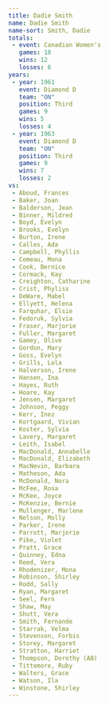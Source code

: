 ```yaml
---
title: Dadie Smith
name: Dadie Smith
name-sort: Smith, Dadie
totals:
 - event: Canadian Women's
   games: 18
   wins: 12
   losses: 6
years:
 - year: 1961
   event: Diamond D
   team: "ON"
   position: Third
   games: 9
   wins: 5
   losses: 4
 - year: 1963
   event: Diamond D
   team: "ON"
   position: Third
   games: 9
   wins: 7
   losses: 2
vs:
 - Aboud, Frances
 - Baker, Joan
 - Balderson, Jean
 - Binner, Mildred
 - Boyd, Evelyn
 - Brooks, Evelyn
 - Burton, Irene
 - Calles, Ada
 - Campbell, Phyllis
 - Comeau, Mona
 - Cook, Bernice
 - Cormack, Kay
 - Creighton, Catharine
 - Crist, Phyliss
 - DeWare, Mabel
 - Ellyett, Helena
 - Farquhar, Elsie
 - Fedoruk, Sylvia
 - Fraser, Marjorie
 - Fuller, Margaret
 - Gamey, Olive
 - Gordon, Mary
 - Goss, Evelyn
 - Grills, Lola
 - Halverson, Irene
 - Hansen, Ina
 - Hayes, Ruth
 - Hoare, Kay
 - Jensen, Margaret
 - Johnson, Peggy
 - Kerr, Inez
 - Kortgaard, Vivian
 - Koster, Sylvia
 - Lavery, Margaret
 - Leith, Isabel
 - MacDonald, Annabelle
 - MacDonald, Elizabeth
 - MacNevin, Barbara
 - Matheson, Ada
 - McDonald, Nora
 - McFee, Rosa
 - McKee, Joyce
 - McKenzie, Bernie
 - Mullenger, Marlene
 - Nelson, Molly
 - Parker, Irene
 - Parrott, Marjorie
 - Pike, Violet
 - Pratt, Grace
 - Quinney, Edna
 - Reed, Vera
 - Rhodenizer, Mona
 - Robinson, Shirley
 - Rodd, Sally
 - Ryan, Margaret
 - Seel, Fern
 - Shaw, May
 - Shutt, Vera
 - Smith, Fernande
 - Starrak, Velma
 - Stevenson, Forbis
 - Storey, Margaret
 - Stratton, Harriet
 - Thompson, Dorothy (AB)
 - Tittemore, Ruby
 - Walters, Grace
 - Watson, Ila
 - Winstone, Shirley
---
```

